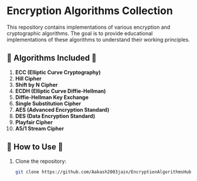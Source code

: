 # Encryption Algorithms Collection

This repository contains implementations of various encryption and cryptographic algorithms. The goal is to provide educational implementations of these algorithms to understand their working principles.

## 📜 Algorithms Included 📜
1. **ECC (Elliptic Curve Cryptography)**
2. **Hill Cipher**
3. **Shift by N Cipher**
4. **ECDH (Elliptic Curve Diffie-Hellman)**
5. **Diffie-Hellman Key Exchange**
6. **Single Substitution Cipher**
7. **AES (Advanced Encryption Standard)**
8. **DES (Data Encryption Standard)**
9. **Playfair Cipher**
10. **A5/1 Stream Cipher**

## 🚀 How to Use 🚀
1. Clone the repository:
   ```bash
   git clone https://github.com/Aakash2003jain/EncryptionAlgorithmsHub.git
